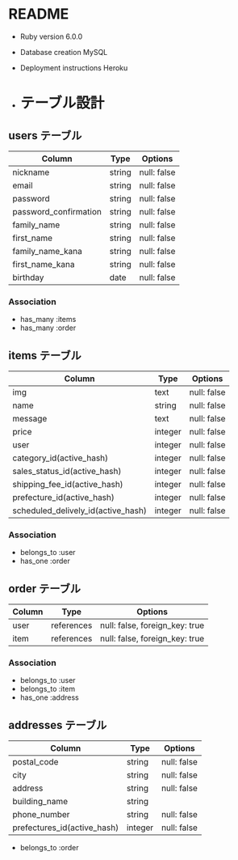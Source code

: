 # README

* Ruby version 6.0.0

* Database creation MySQL

* Deployment instructions Heroku

* # テーブル設計

## users テーブル

| Column                | Type       | Options     |
| ----------------------| ---------- | ----------- |
| nickname              | string     | null: false |
| email                 | string     | null: false |
| password              | string     | null: false |
| password_confirmation | string     | null: false |
| family_name           | string     | null: false |
| first_name            | string     | null: false |
| family_name_kana      | string     | null: false |
| first_name_kana       | string     | null: false |
| birthday              | date       | null: false |

### Association

- has_many :items
- has_many :order

## items テーブル

| Column                              | Type       | Options      |
| ----------------------------------- | ---------- | -------------|
| img                                 | text       | null: false  |
| name                                | string     | null: false  |
| message                             | text       | null: false  |
| price                               | integer    | null: false  |
| user                                | integer    | null: false  |
| category_id(active_hash)            | integer    | null: false  |
| sales_status_id(active_hash)        | integer    | null: false  |
| shipping_fee_id(active_hash)        | integer    | null: false  |
| prefecture_id(active_hash)          | integer    | null: false  |
| scheduled_delively_id(active_hash)  | integer    | null: false  |


### Association

- belongs_to :user
- has_one :order

## order テーブル

| Column           | Type       | Options                        |
| ---------------- | ---------- | ------------------------------ |
| user             | references | null: false, foreign_key: true |
| item             | references | null: false, foreign_key: true |

### Association

- belongs_to :user
- belongs_to :item
- has_one :address

## addresses テーブル

| Column                      | Type       | Options     |
| --------------------------- | ---------- | ----------- |
| postal_code                 | string     | null: false |
| city                        | string     | null: false |
| address                     | string     | null: false |
| building_name               | string     |             |
| phone_number                | string     | null: false |
| prefectures_id(active_hash) | integer    | null: false |

- belongs_to :order